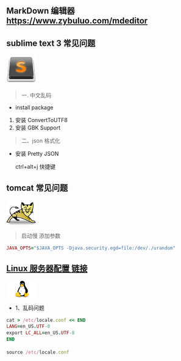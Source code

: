 
## MarkDown 编辑器 https://www.zybuluo.com/mdeditor




## sublime text 3  常见问题
<img src="https://github.com/fanhuajun/notes/blob/master/img/sublime.jpg" width="78" height="auto">

> 一. 中文乱码

- install package
1. 安装 ConvertToUTF8
2. 安装 GBK Support

> 二、json 格式化

- 安装 Pretty JSON  
  
  ctrl+alt+j  快捷键

## tomcat 常见问题
<img src="https://github.com/fanhuajun/notes/blob/master/img/Tomcat.jpg" width="78" height="auto">

> 启动慢  添加参数

``` ruby
JAVA_OPTS="$JAVA_OPTS -Djava.security.egd=file:/dev/./urandom"
```

## [Linux 服务器配置 链接](https://github.com/fanhuajun/initServer) ##
<img src="https://github.com/fanhuajun/notes/blob/master/img/linux.jpg" width="78" height="auto">

- 1、乱码问题

``` ruby
cat > /etc/locale.conf << END
LANG=en_US.UTF-8
export LC_ALL=en_US.UTF-8
END

source /etc/locale.conf
```